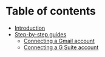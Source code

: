 # Table of contents

* [Introduction](README.md)
* [Step-by-step guides](connecting-accounts/README.md)
  * [Connecting a Gmail account](connecting-accounts/gmail.md)
  * [Connecting a G Suite account](connecting-accounts/g-suite.md)

